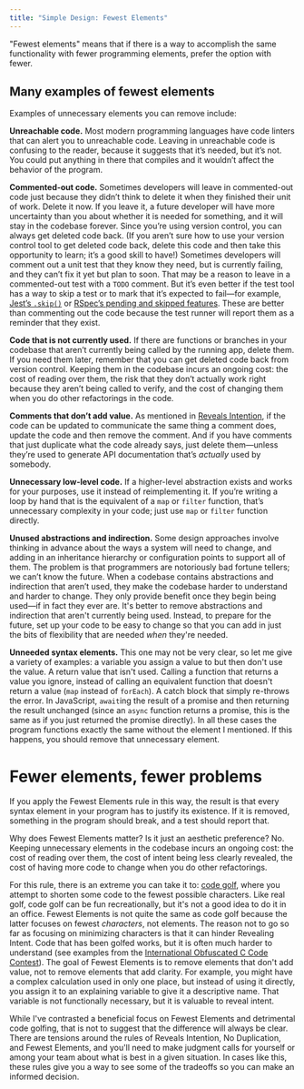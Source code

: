 ```yaml
---
title: "Simple Design: Fewest Elements"
---
```


"Fewest elements" means that if there is a way to accomplish the same functionality with fewer programming elements, prefer the option with fewer.

## Many examples of fewest elements

Examples of unnecessary elements you can remove include:

**Unreachable code.** Most modern programming languages have code linters that can alert you to unreachable code. Leaving in unreachable code is confusing to the reader, because it suggests that it’s needed, but it’s not. You could put anything in there that compiles and it wouldn’t affect the behavior of the program.

**Commented-out code.** Sometimes developers will leave in commented-out code just because they didn’t think to delete it when they finished their unit of work. Delete it now. If you leave it, a future developer will have more uncertainty than you about whether it is needed for something, and it will stay in the codebase forever. Since you’re using version control, you can always get deleted code back. (If you aren’t sure how to use your version control tool to get deleted code back, delete this code and then take this opportunity to learn; it’s a good skill to have!) Sometimes developers will comment out a unit test that they know they need, but is currently failing, and they can’t fix it yet but plan to soon. That may be a reason to leave in a commented-out test with a `TODO` comment. But it’s even better if the test tool has a way to skip a test or to mark that it’s expected to fail—for example, [Jest’s `.skip()`](https://jestjs.io/docs/api#testskipname-fn) or [RSpec’s pending and skipped features](https://rspec.info/features/3-13/rspec-core/pending-and-skipped-examples/). These are better than commenting out the code because the test runner will report them as a reminder that they exist.

**Code that is not currently used.** If there are functions or branches in your codebase that aren’t currently being called by the running app, delete them. If you need them later, remember that you can get deleted code back from version control. Keeping them in the codebase incurs an ongoing cost: the cost of reading over them, the risk that they don’t actually work right because they aren’t being called to verify, and the cost of changing them when you do other refactorings in the code.

**Comments that don’t add value.** As mentioned in [Reveals Intention](/2024-03-06-simple-design-reveals-intention.html), if the code can be updated to communicate the same thing a comment does, update the code and then remove the comment. And if you have comments that just duplicate what the code already says, just delete them—unless they’re used to generate API documentation that’s *actually* used by somebody.

**Unnecessary low-level code.** If a higher-level abstraction exists and works for your purposes, use it instead of reimplementing it. If you’re writing a loop by hand that is the equivalent of a `map` or `filter` function, that’s unnecessary complexity in your code; just use `map` or `filter` function directly.

**Unused abstractions and indirection.** Some design approaches involve thinking in advance about the ways a system will need to change, and adding in an inheritance hierarchy or configuration points to support all of them. The problem is that programmers are notoriously bad fortune tellers; we can’t know the future. When a codebase contains abstractions and indirection that aren’t used, they make the codebase harder to understand and harder to change. They only provide benefit once they begin being used—if in fact they ever are. It's better to remove abstractions and indirection that aren't currently being used. Instead, to prepare for the future, set up your code to be easy to change so that you can add in just the bits of flexibility that are needed *when* they're needed.

**Unneeded syntax elements.** This one may not be very clear, so let me give a variety of examples: a variable you assign a value to but then don't use the value. A return value that isn't used. Calling a function that returns a value you ignore, instead of calling an equivalent function that doesn't return a value (`map` instead of `forEach`). A catch block that simply re-throws the error. In JavaScript, `await`ing the result of a promise and then returning the result unchanged (since an `async` function returns a promise, this is the same as if you just returned the promise directly). In all these cases the program functions exactly the same without the element I mentioned. If this happens, you should remove that unnecessary element.

# Fewer elements, fewer problems

If you apply the Fewest Elements rule in this way, the result is that every syntax element in your program has to justify its existence. If it is removed, something in the program should break, and a test should report that.

Why does Fewest Elements matter? Is it just an aesthetic preference? No. Keeping unnecessary elements in the codebase incurs an ongoing cost: the cost of reading over them, the cost of intent being less clearly revealed, the cost of having more code to change when you do other refactorings.

For this rule, there is an extreme you can take it to: [code golf](https://en.wikipedia.org/wiki/Code_golf), where you attempt to shorten some code to the fewest possible characters. Like real golf, code golf can be fun recreationally, but it's not a good idea to do it in an office. Fewest Elements is not quite the same as code golf because the latter focuses on fewest *characters*, not elements. The reason not to go so far as focusing on minimizing characters is that it can hinder Revealing Intent. Code that has been golfed works, but it is often much harder to understand (see examples from the [International Obfuscated C Code Contest](https://www.ioccc.org/)). The goal of Fewest Elements is to remove elements that don't add value, not to remove elements that add clarity. For example, you might have a complex calculation used in only one place, but instead of using it directly, you assign it to an explaining variable to give it a descriptive name. That variable is not functionally necessary, but it is valuable to reveal intent.

While I've contrasted a beneficial focus on Fewest Elements and detrimental code golfing, that is not to suggest that the difference will always be clear. There are tensions around the rules of Reveals Intention, No Duplication, and Fewest Elements, and you'll need to make judgment calls for yourself or among your team about what is best in a given situation. In cases like this, these rules give you a way to see some of the tradeoffs so you can make an informed decision.
